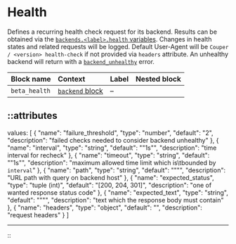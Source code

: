 # Health

Defines a recurring health check request for its backend. Results can be obtained via the [`backends.<label>.health` variables](../variables#backends).
Changes in health states and related requests will be logged. Default User-Agent will be `Couper / <version> health-check` if not provided
via `headers` attribute. An unhealthy backend will return with a [`backend_unhealthy`](../error-handling#api-error-types) error.

| Block name    | Context                           | Label | Nested block |
|:--------------|:----------------------------------|:------|:-------------|
| `beta_health` | [`backend` block](backend) | –     |              |

::attributes
---
values: [
  {
    "name": "failure_threshold",
    "type": "number",
    "default": "2",
    "description": "failed checks needed to consider backend unhealthy"
  },
  {
    "name": "interval",
    "type": "string",
    "default": "\"1s\"",
    "description": "time interval for recheck"
  },
  {
    "name": "timeout",
    "type": "string",
    "default": "\"1s\"",
    "description": "maximum allowed time limit which is\tbounded by `interval`"
  },
  {
    "name": "path",
    "type": "string",
    "default": "\"\"",
    "description": "URL path with query on backend host"
  },
  {
    "name": "expected_status",
    "type": "tuple (int)",
    "default": "[200, 204, 301]",
    "description": "one of wanted response status code"
  },
  {
    "name": "expected_text",
    "type": "string",
    "default": "\"\"",
    "description": "text which the response body must contain"
  },
  {
    "name": "headers",
    "type": "object",
    "default": "",
    "description": "request headers"
  }
]

---
::
